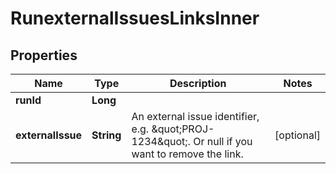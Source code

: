 

# RunexternalIssuesLinksInner


## Properties

| Name | Type | Description | Notes |
|------------ | ------------- | ------------- | -------------|
|**runId** | **Long** |  |  |
|**externalIssue** | **String** | An external issue identifier, e.g. \&quot;PROJ-1234\&quot;. Or null if you want to remove the link. |  [optional] |



